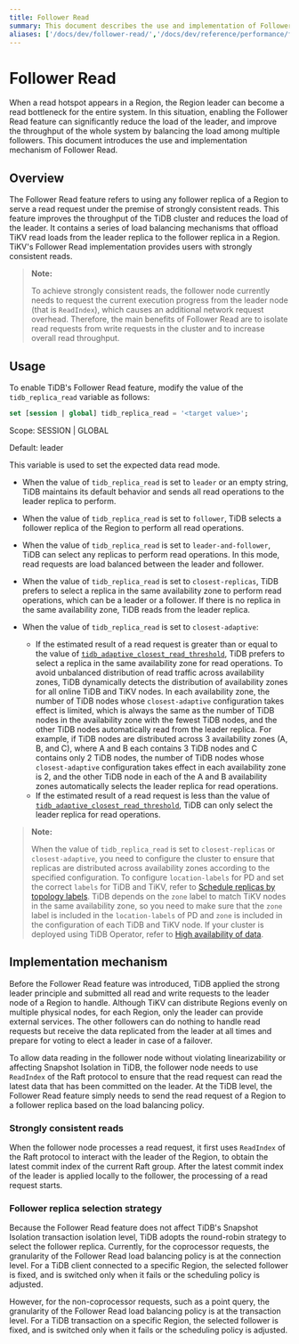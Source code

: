```yaml
---
title: Follower Read
summary: This document describes the use and implementation of Follower Read.
aliases: ['/docs/dev/follower-read/','/docs/dev/reference/performance/follower-read/']
---
```


# Follower Read

When a read hotspot appears in a Region, the Region leader can become a read bottleneck for the entire system. In this situation, enabling the Follower Read feature can significantly reduce the load of the leader, and improve the throughput of the whole system by balancing the load among multiple followers. This document introduces the use and implementation mechanism of Follower Read.

## Overview

The Follower Read feature refers to using any follower replica of a Region to serve a read request under the premise of strongly consistent reads. This feature improves the throughput of the TiDB cluster and reduces the load of the leader. It contains a series of load balancing mechanisms that offload TiKV read loads from the leader replica to the follower replica in a Region. TiKV's Follower Read implementation provides users with strongly consistent reads.

> **Note:**
>
> To achieve strongly consistent reads, the follower node currently needs to request the current execution progress from the leader node (that is `ReadIndex`), which causes an additional network request overhead. Therefore, the main benefits of Follower Read are to isolate read requests from write requests in the cluster and to increase overall read throughput.

## Usage

To enable TiDB's Follower Read feature, modify the value of the `tidb_replica_read` variable as follows:


```sql
set [session | global] tidb_replica_read = '<target value>';
```

Scope: SESSION | GLOBAL

Default: leader

This variable is used to set the expected data read mode.

- When the value of `tidb_replica_read` is set to `leader` or an empty string, TiDB maintains its default behavior and sends all read operations to the leader replica to perform.
- When the value of `tidb_replica_read` is set to `follower`, TiDB selects a follower replica of the Region to perform all read operations.
- When the value of `tidb_replica_read` is set to `leader-and-follower`, TiDB can select any replicas to perform read operations. In this mode, read requests are load balanced between the leader and follower.
- When the value of `tidb_replica_read` is set to `closest-replicas`, TiDB prefers to select a replica in the same availability zone to perform read operations, which can be a leader or a follower. If there is no replica in the same availability zone, TiDB reads from the leader replica.
- When the value of `tidb_replica_read` is set to `closest-adaptive`:

    - If the estimated result of a read request is greater than or equal to the value of [`tidb_adaptive_closest_read_threshold`](/system-variables.md#tidb_adaptive_closest_read_threshold-new-in-v630), TiDB prefers to select a replica in the same availability zone for read operations. To avoid unbalanced distribution of read traffic across availability zones, TiDB dynamically detects the distribution of availability zones for all online TiDB and TiKV nodes. In each availability zone, the number of TiDB nodes whose `closest-adaptive` configuration takes effect is limited, which is always the same as the number of TiDB nodes in the availability zone with the fewest TiDB nodes, and the other TiDB nodes automatically read from the leader replica. For example, if TiDB nodes are distributed across 3 availability zones (A, B, and C), where A and B each contains 3 TiDB nodes and C contains only 2 TiDB nodes, the number of TiDB nodes whose `closest-adaptive` configuration takes effect in each availability zone is 2, and the other TiDB node in each of the A and B availability zones automatically selects the leader replica for read operations.
    - If the estimated result of a read request is less than the value of [`tidb_adaptive_closest_read_threshold`](/system-variables.md#tidb_adaptive_closest_read_threshold-new-in-v630), TiDB can only select the leader replica for read operations.

<CustomContent platform="tidb">

> **Note:**
>
> When the value of `tidb_replica_read` is set to `closest-replicas` or `closest-adaptive`, you need to configure the cluster to ensure that replicas are distributed across availability zones according to the specified configuration. To configure `location-labels` for PD and set the correct `labels` for TiDB and TiKV, refer to [Schedule replicas by topology labels](/schedule-replicas-by-topology-labels.md). TiDB depends on the `zone` label to match TiKV nodes in the same availability zone, so you need to make sure that the `zone` label is included in the `location-labels` of PD and `zone` is included in the configuration of each TiDB and TiKV node. If your cluster is deployed using TiDB Operator, refer to [High availability of data](https://docs.pingcap.com/tidb-in-kubernetes/v1.4/configure-a-tidb-cluster#high-availability-of-data).

</CustomContent>

## Implementation mechanism

Before the Follower Read feature was introduced, TiDB applied the strong leader principle and submitted all read and write requests to the leader node of a Region to handle. Although TiKV can distribute Regions evenly on multiple physical nodes, for each Region, only the leader can provide external services. The other followers can do nothing to handle read requests but receive the data replicated from the leader at all times and prepare for voting to elect a leader in case of a failover.

To allow data reading in the follower node without violating linearizability or affecting Snapshot Isolation in TiDB, the follower node needs to use `ReadIndex` of the Raft protocol to ensure that the read request can read the latest data that has been committed on the leader. At the TiDB level, the Follower Read feature simply needs to send the read request of a Region to a follower replica based on the load balancing policy.

### Strongly consistent reads

When the follower node processes a read request, it first uses `ReadIndex` of the Raft protocol to interact with the leader of the Region, to obtain the latest commit index of the current Raft group. After the latest commit index of the leader is applied locally to the follower, the processing of a read request starts.

### Follower replica selection strategy

Because the Follower Read feature does not affect TiDB's Snapshot Isolation transaction isolation level, TiDB adopts the round-robin strategy to select the follower replica. Currently, for the coprocessor requests, the granularity of the Follower Read load balancing policy is at the connection level. For a TiDB client connected to a specific Region, the selected follower is fixed, and is switched only when it fails or the scheduling policy is adjusted.

However, for the non-coprocessor requests, such as a point query, the granularity of the Follower Read load balancing policy is at the transaction level. For a TiDB transaction on a specific Region, the selected follower is fixed, and is switched only when it fails or the scheduling policy is adjusted.
